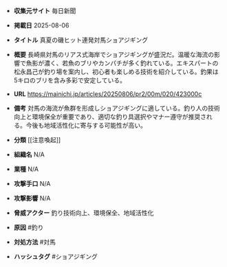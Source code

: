 - **収集元サイト**
毎日新聞

- **掲載日**
2025-08-06

- **タイトル**
真夏の磯ヒット連発対馬ショアジギング

- **概要**
長崎県対馬のリアス式海岸でショアジギングが盛況だ。温暖な海流の影響で魚影が濃く、若魚のブリやカンパチが多く釣れている。エキスパートの松永昌己が釣り場を案内し、初心者も楽しめる技術を紹介している。釣果は5キロのブリを含み多彩で安定している。

- **URL**
https://mainichi.jp/articles/20250806/pr2/00m/020/423000c

- **備考**
対馬の海流が魚群を形成しショアジギングに適している。釣り人の技術向上と環境保全が重要であり、適切な釣り具選択やマナー遵守が推奨される。今後も地域活性化に寄与する可能性が高い。

- **分類**
[[注意喚起]]

- **組織名**
N/A

- **業種**
N/A

- **攻撃手口**
N/A

- **攻撃影響**
N/A

- **脅威アクター**
釣り技術向上、環境保全、地域活性化

- **原因**
#釣り

- **対処方法**
#対馬

- **ハッシュタグ**
#ショアジギング
